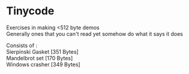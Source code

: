 # Tinycode
Exercises in making <512 byte demos    
Generally ones that you can't read yet somehow do what it says it does

Consists of :    
Sierpinski Gasket [351 Bytes]    
Mandelbrot set [170 Bytes]    
Windows crasher [349 Bytes]    

